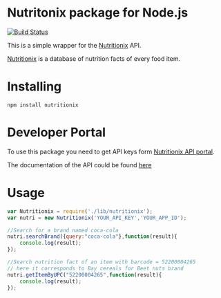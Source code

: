 # Nutritonix package for Node.js
[![Build Status](https://travis-ci.org/picsoung/sleep-sort.png?branch=master)](https://travis-ci.org/picsoung/sleep-sort)

This is a simple wrapper for the [Nutritionix](www.nutritionix.com) API.

[Nutritionix](www.nutritionix.com) is a database of nutrition facts of every food item.

# Installing

`npm install nutritionix`

# Developer Portal

To use this package you need to get API keys form [Nutritionix API portal](https://developer.nutritionix.com).

The documentation of the API could be found [here](https://developer.nutritionix.com/docs/v1_1)

# Usage

```javascript
var Nutritionix = require('./lib/nutritionix');
var nutri = new Nutritionix('YOUR_API_KEY','YOUR_APP_ID');

//Search for a brand named coca-cola
nutri.searchBrand({query:"coca-cola"},function(result){
	console.log(result);
});

//Search nutrition fact of an item with barcode = 52200004265
// here it corresponds to Bay cereals for Beet nuts brand
nutri.getItemByUPC("52200004265",function(result){
	console.log(result);
});
```

